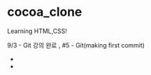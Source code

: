 # cocoa_clone

Learning HTML,CSS!

9/3 - Git 강의 완료 , #5 - Git(making first commit)
<ul>    
        <li></li>
        <li></li>
</ul>
